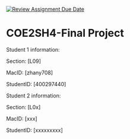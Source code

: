 [![Review Assignment Due Date](https://classroom.github.com/assets/deadline-readme-button-24ddc0f5d75046c5622901739e7c5dd533143b0c8e959d652212380cedb1ea36.svg)](https://classroom.github.com/a/gUachAgg)
# COE2SH4-Final Project

Student 1 information:

Section: [L09]

MacID: [zhany708]

StudentID: [400297440]

Student 2 information:

Section: [L0x]

MacID: [xxx]

StudentID: [xxxxxxxxx]
